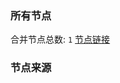 ### 所有节点
合并节点总数: `1`
[节点链接](https://raw.githubusercontent.com/rzhy1/11/master/sub/sub_merge_base64.txt)

### 节点来源
